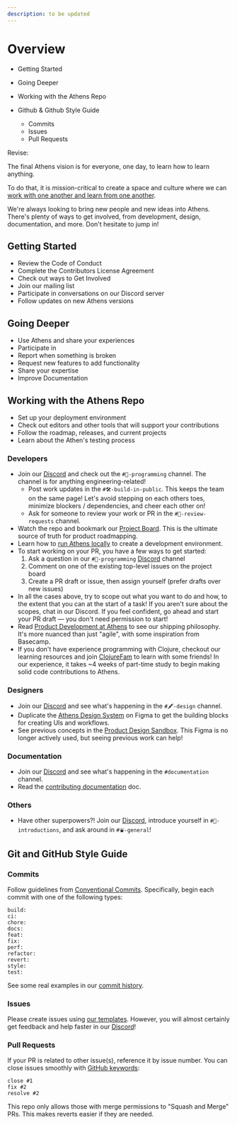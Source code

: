 ```yaml
---
description: to be updated
---
```


# Overview

* Getting Started
* Going Deeper
* Working with the Athens Repo
* Github & Github Style Guide

  * Commits
  * Issues
  * Pull Requests

Revise:

The final Athens vision is for everyone, one day, to learn how to learn anything.

To do that, it is mission-critical to create a space and culture where we can [work with one another and learn from one another](https://github.com/athensresearch/athens/blob/master/CODE_OF_CONDUCT.md).

We're always looking to bring new people and new ideas into Athens. There's plenty of ways to get involved, from development, design, documentation, and more. Don't hesitate to jump in!

## Getting Started



* Review the Code of Conduct
* Complete the Contributors License Agreement
* Check out ways to Get Involved
* Join our mailing list
* Participate in conversations on our Discord server
* Follow updates on new Athens versions

## Going Deeper

* Use Athens and share your experiences
* Participate in 
* Report when something is broken
* Request new features to add functionality
* Share your expertise
* Improve Documentation

## Working with the Athens Repo

* Set up your deployment environment
* Check out editors and other tools that will support your contributions
* Follow the roadmap, releases, and current projects
* Learn about the Athen's testing process

### Developers

* Join our [Discord](https://discord.gg/GCJaV3V) and check out the `#🤖-programming` channel. The channel is for anything engineering-related!
  * Post work updates in the `#🛠-build-in-public`. This keeps the team on the same page! Let's avoid stepping on each others toes, minimize blockers / dependencies, and cheer each other on!
  * Ask for someone to review your work or PR in the `#🔩-review-requests` channel.
* Watch the repo and bookmark our [Project Board](https://github.com/athensresearch/athens/projects/2). This is the ultimate source of truth for product roadmapping.
* Learn how to [run Athens locally](../../company/athens-research-governance-and-operations/engineering/development.md#running-athens-locally) to create a development environment.
* To start working on your PR, you have a few ways to get started:
  1. Ask a question in our `#🤖-programming` [Discord](https://discord.gg/GCJaV3V) channel
  2. Comment on one of the existing top-level issues on the project board
  3. Create a PR draft or issue, then assign yourself \(prefer drafts over new issues\)
* In all the cases above, try to scope out what you want to do and how, to the extent that you can at the start of a task! If you aren't sure about the scopes, chat in our Discord. If you feel confident, go ahead and start your PR draft — you don't need permission to start!
* Read [Product Development at Athens](https://www.notion.so/athensresearch/Product-Development-at-Athens-4c99e37d1713441c99360668c39e5db7) to see our shipping philosophy. It's more nuanced than just "agile", with some inspiration from Basecamp.
* If you don't have experience programming with Clojure, checkout our learning resources and join [ClojureFam](https://github.com/athensresearch/ClojureFam) to learn with some friends! In our experience, it takes ~4 weeks of part-time study to begin making solid code contributions to Athens.

### Designers

* Join our [Discord](https://discord.gg/GCJaV3V) and see what's happening in the `#🖋-design` channel.
* Duplicate the [Athens Design System](https://www.figma.com/file/XITWUHZHNJsIbcCsBkOHpZ/Athens-Design-System?node-id=0%3A1) on Figma to get the building blocks for creating UIs and workflows.
* See previous concepts in the [Product Design Sandbox](https://www.figma.com/file/iCXP6z7H5IAQ6xyFr5AbZ7/Product-Design-Sandbox?node-id=183%3A37). This Figma is no longer actively used, but seeing previous work can help!

### Documentation

* Join our [Discord](https://discord.gg/GCJaV3V) and see what's happening in the `#documentation` channel.
* Read the [contributing documentation](learning-at-athens-academy-education/contributing-documentation.md) doc.

### Others

* Have other superpowers?! Join our [Discord](https://discord.gg/GCJaV3V), introduce yourself in `#🐣-introductions`, and ask around in `#⛲️-general`!

## Git and GitHub Style Guide

### Commits

Follow guidelines from [Conventional Commits](https://www.conventionalcommits.org/en/v1.0.0/). Specifically, begin each commit with one of the following types:

```text
build:
ci:
chore:
docs:
feat:
fix:
perf:
refactor:
revert:
style:
test:
```

See some real examples in our [commit history](https://github.com/athensresearch/athens/commits/master).

### Issues

Please create issues using [our templates](https://github.com/athensresearch/athens/issues/new/choose). However, you will almost certainly get feedback and help faster in our [Discord](https://discord.gg/GCJaV3V)!



### Pull Requests

If your PR is related to other issue\(s\), reference it by issue number. You can close issues smoothly with [GitHub keywords](https://help.github.com/en/enterprise/2.16/user/github/managing-your-work-on-github/closing-issues-using-keywords):

```text
close #1
fix #2
resolve #2
```

This repo only allows those with merge permissions to "Squash and Merge" PRs. This makes reverts easier if they are needed.

